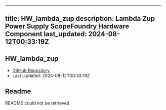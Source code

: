 
---
title: HW_lambda_zup
description: Lambda Zup Power Supply ScopeFoundry Hardware Component
last_updated: 2024-08-12T00:33:19Z
---

## HW_lambda_zup

- [GitHub Repository](https://github.com/ScopeFoundry/HW_lambda_zup)
- Last Updated: 2024-08-12T00:33:19Z

## Readme

README could not be retrieved.

